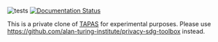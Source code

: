 ![tests](https://github.com/alan-turing-institute/privacy-sdg-toolbox/actions/workflows/ci.yml/badge.svg) [![Documentation Status](https://readthedocs.org/projects/privacy-sdg-toolbox/badge/?version=latest)](https://privacy-sdg-toolbox.readthedocs.io/en/latest/?badge=latest)

This is a private clone of [TAPAS](https://github.com/alan-turing-institute/privacy-sdg-toolbox) for experimental purposes. Please use https://github.com/alan-turing-institute/privacy-sdg-toolbox instead.
